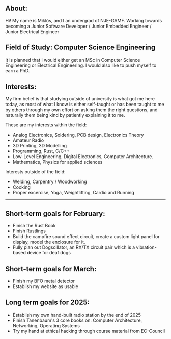 ## About:
Hi!
My name is Miklós, and I an undergrad of NJE-GAMF.
Working towards becoming a Junior Software Developer / Junior Embedded Engineer / Junior Electrical Engineer

## Field of Study: Computer Science Engineering
It is planned that I would either get an MSc in Computer Science Engineering or Electrical Engineering.
I would also like to push myself to earn a PhD.

## Interests:
My firm belief is that studying outside of university is what got me here today, as most of what I know is either self-taught or has been taught to me by others through my own effort on asking them the right questions, and naturally them being kind by patiently explaining it to me.

These are my interests within the field:
- Analog Electronics, Soldering, PCB design, Electronics Theory
- Amateur Radio
- 3D Printing, 3D Modelling
- Programming, Rust, C/C++
- Low-Level Engineering, Digital Electronics, Computer Architecture.
- Mathematics, Physics for applied sciences

Interests outside of the field:
- Welding, Carpentry / Woodworking
- Cooking
- Proper excercise, Yoga, Weightlifting, Cardio and Running

---

## Short-term goals for February:
- Finish the Rust Book
- Finish Rustlings
- Build the campfire sound effect circuit, create a custom light panel for display, model the enclosure for it.
- Fully plan out Dogscillator, an RX/TX circuit pair which is a vibration-based device for deaf dogs

## Short-term goals for March:
- Finish my BFO metal detector
- Establish my website as usable

## Long term goals for 2025:
- Establish my own hand-built radio station by the end of 2025
- Finish Tanenbaum's 3 core books on: Computer Architecture, Networking, Operating Systems
- Try my hand at ethical hacking through course material from EC-Council 
